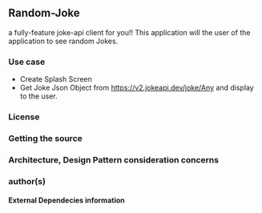 ## Random-Joke

a fully-feature joke-api client for you!!
This application will the user of the application to see random Jokes.

### Use case

- Create Splash Screen
- Get Joke Json Object from https://v2.jokeapi.dev/joke/Any and display to the user.

### License

### Getting the source

### Architecture, Design Pattern consideration concerns

### author(s)


#### External Dependecies information
